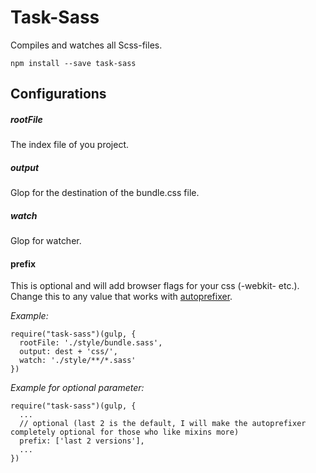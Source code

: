 # Task-Sass

Compiles and watches all Scss-files.

``npm install --save task-sass``


## Configurations

##### rootFile

The index file of you project.


##### output

Glop for the destination of the bundle.css file.

##### watch

Glop for watcher.

#### prefix

This is optional and will add browser flags for your css (-webkit- etc.).
Change this to any value that works with [autoprefixer](https://github.com/postcss/autoprefixer).


*Example:*

```
require("task-sass")(gulp, {
  rootFile: './style/bundle.sass',
  output: dest + 'css/',
  watch: './style/**/*.sass'
})
```

*Example for optional parameter:*

```
require("task-sass")(gulp, {
  ...
  // optional (last 2 is the default, I will make the autoprefixer completely optional for those who like mixins more)
  prefix: ['last 2 versions'],
  ...
})
```
